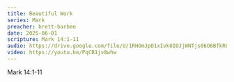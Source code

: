 ```yaml
---
title: Beautiful Work
series: Mark
preacher: brett-barbee
date: 2025-06-01
scripture: Mark 14:1-11
audio: https://drive.google.com/file/d/1RHOmJpO1xIvk8IOJjWNTjs06O6BfkRL9/view?usp=sharing
video: https://youtu.be/PqCB1jv8whw
---
```

Mark 14:1-11